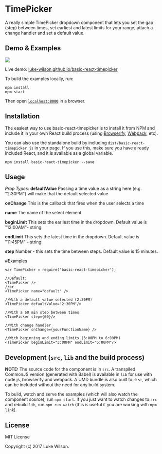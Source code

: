 # TimePicker

A really simple TimePicker dropdown component that lets you set the gap (step) between times, set earliest and latest limits for your range, attach a change handler and set a default value.

## Demo & Examples

![](http://g.recordit.co/hD6wmPCfOu.gif)

Live demo: [luke-wilson.github.io/basic-react-timepicker](http://luke-wilson.github.io/basic-react-timepicker/)

To build the examples locally, run:

```
npm install
npm start
```

Then open [`localhost:8000`](http://localhost:8000) in a browser.


## Installation

The easiest way to use basic-react-timepicker is to install it from NPM and include it in your own React build process (using [Browserify](http://browserify.org), [Webpack](http://webpack.github.io/), etc).

You can also use the standalone build by including `dist/basic-react-timepicker.js` in your page. If you use this, make sure you have already included React, and it is available as a global variable.

```
npm install basic-react-timepicker --save
```


## Usage

*Prop Types:*
**defaultValue** Passing a time value as a string here (e.g. "2:30PM") will make that the default selected value

**onChange** This is the callback that fires when the user selects a time

**name** The name of the select element

**beginLimit** This sets the earliest time in the dropdown. Default value is "12:00AM"- string

**endLimit** This sets the latest time in the dropdown. Default value is "11:45PM" - string

**step** Number - this sets the time between steps. Default value is 15 minutes.

#Examples
```
var TimePicker = require('basic-react-timepicker');

//Default:
<TimePicker />
//or
<TimePicker name="default" />

//With a default value selected (2:30PM)
<TimePicker defaultValue="2:30PM"/>

//With a 60 min step between times
<TimePicker step={60}/>

//With change handler
<TimePicker onChange={yourFunctionName} />

//With beginning and ending limits (3:00PM to 6:00PM)
<TimePicker beginLimit="3:00PM" endLimit="6:00PM"/>

```

## Development (`src`, `lib` and the build process)

**NOTE:** The source code for the component is in `src`. A transpiled CommonJS version (generated with Babel) is available in `lib` for use with node.js, browserify and webpack. A UMD bundle is also built to `dist`, which can be included without the need for any build system.

To build, watch and serve the examples (which will also watch the component source), run `npm start`. If you just want to watch changes to `src` and rebuild `lib`, run `npm run watch` (this is useful if you are working with `npm link`).

## License

MIT License

Copyright (c) 2017 Luke Wilson.
